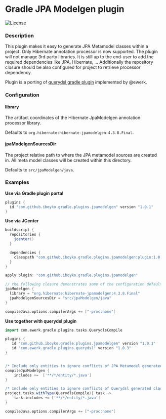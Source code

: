 # Gradle JPA Modelgen plugin

[![License](https://img.shields.io/badge/license-Apache%202-blue.svg)](#copyright-and-license)


### Description

This plugin makes it easy to generate JPA Metamodel classes within a project. 
Only Hibernate annotation processor is now supported. The plugin will not manage 3rd party libraries. 
It is still up to the end-user to add the required dependencies like JPA, Hibernate, ... 
Additionally the repository closure should be also configured for project to retrieve processor dependency.

Plugin is a porting of [querydsl gradle plugin](https://github.com/ewerk/gradle-plugins) implemented by @ewerk.

### Configuration

#### library
The artifact coordinates of the Hibernate JpaModelgen annotation processor library.

Defaults to `org.hibernate:hibernate-jpamodelgen:4.3.8.Final`.

#### jpaModelgenSourcesDir
The project relative path to where the JPA metamodel sources are created in. 
All meta model classes will be created within this directory.

Defaults to `src/jpaModelgen/java`.

### Examples

__Use via Gradle plugin portal__

```groovy
plugins {
  id "com.github.iboyko.gradle.plugins.jpamodelgen" version "1.0.1"
}
```

__Use via JCenter__

```groovy
buildscript {
  repositories {
    jcenter()
  }

  dependencies {
    classpath "com.github.iboyko.gradle.plugins.jpamodelgen:plugin:1.0.1"
  }
}

apply plugin: "com.github.iboyko.gradle.plugins.jpamodelgen"

// the following closure demonstrates some of the configuration defaults and is not necessary
jpaModelgen {
  library = "org.hibernate:hibernate-jpamodelgen:4.3.8.Final"
  jpaModelgenSourcesDir = "src/jpaModelgen/java"
}

compileJava.options.compilerArgs += ["-proc:none"]
```


__Use together with querydsl plugin__

```groovy
import com.ewerk.gradle.plugins.tasks.QuerydlsCompile

plugins {
   id "com.github.iboyko.gradle.plugins.jpamodelgen" version "1.0.1"
   id "com.ewerk.gradle.plugins.querydsl" version "1.0.3"
}


/* Include only entities to ignore conflicts of JPA Metamodel generated classes usage */
compileJpaModelgen {
    includes +=  ['**/*/entity/*.java']
}

/* Include only entities to ignore conflicts of Querydsl generated classes usage */
project.tasks.withType(QuerydlsCompile){ task ->
	task.includes += ['**/*/entity/*.java']
}

compileJava.options.compilerArgs += ["-proc:none"]

```

